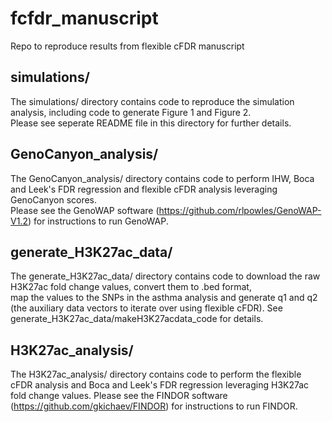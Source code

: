 # fcfdr_manuscript
Repo to reproduce results from flexible cFDR manuscript

## simulations/

The simulations/ directory contains code to reproduce the simulation analysis, including code to generate Figure 1 and Figure 2.  
Please see seperate README file in this directory for further details. 

## GenoCanyon_analysis/

The GenoCanyon_analysis/ directory contains code to perform IHW, Boca and Leek's FDR regression and flexible cFDR analysis leveraging GenoCanyon scores.  
Please see the GenoWAP software (https://github.com/rlpowles/GenoWAP-V1.2) for instructions to run GenoWAP. 

## generate_H3K27ac_data/

The generate_H3K27ac_data/ directory contains code to download the raw H3K27ac fold change values, convert them to .bed format,  
map the values to the SNPs in the asthma analysis and generate q1 and q2 (the auxiliary data vectors to iterate over using flexible cFDR). 
See generate_H3K27ac_data/makeH3K27acdata_code for details. 

## H3K27ac_analysis/

The H3K27ac_analysis/ directory contains code to perform the flexible cFDR analysis and Boca and Leek's FDR regression leveraging H3K27ac fold change values.
Please see the FINDOR software (https://github.com/gkichaev/FINDOR) for instructions to run FINDOR. 


